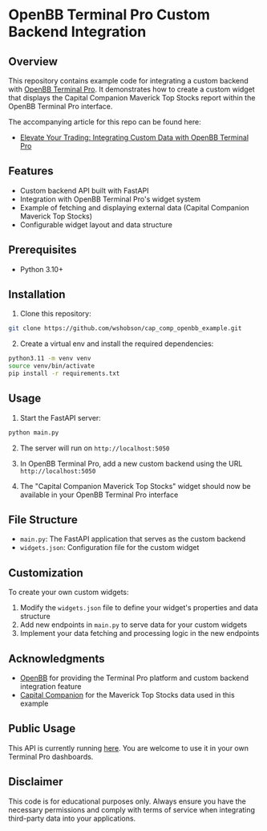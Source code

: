 # OpenBB Terminal Pro Custom Backend Integration

## Overview

This repository contains example code for integrating a custom backend with [OpenBB Terminal Pro](https://openbb.co/products/pro). It demonstrates how to create a custom widget that displays the Capital Companion Maverick Top Stocks report within the OpenBB Terminal Pro interface.

The accompanying article for this repo can be found here:

- [Elevate Your Trading: Integrating Custom Data with OpenBB Terminal Pro](https://sethhobson.com/2024/08/elevate-your-trading-integrating-custom-data-with-openbb-terminal-pro/)

## Features

- Custom backend API built with FastAPI
- Integration with OpenBB Terminal Pro's widget system
- Example of fetching and displaying external data (Capital Companion Maverick Top Stocks)
- Configurable widget layout and data structure

## Prerequisites

- Python 3.10+

## Installation

1. Clone this repository:

```bash
git clone https://github.com/wshobson/cap_comp_openbb_example.git
```

2. Create a virtual env and install the required dependencies:

```bash
python3.11 -m venv venv
source venv/bin/activate
pip install -r requirements.txt
```

## Usage

1. Start the FastAPI server:

```bash
python main.py
```

2. The server will run on `http://localhost:5050`

3. In OpenBB Terminal Pro, add a new custom backend using the URL `http://localhost:5050`

4. The "Capital Companion Maverick Top Stocks" widget should now be available in your OpenBB Terminal Pro interface

## File Structure

- `main.py`: The FastAPI application that serves as the custom backend
- `widgets.json`: Configuration file for the custom widget

## Customization

To create your own custom widgets:

1. Modify the `widgets.json` file to define your widget's properties and data structure
2. Add new endpoints in `main.py` to serve data for your custom widgets
3. Implement your data fetching and processing logic in the new endpoints

## Acknowledgments

- [OpenBB](https://openbb.co/) for providing the Terminal Pro platform and custom backend integration feature
- [Capital Companion](https://capitalcompanion.ai/) for the Maverick Top Stocks data used in this example

## Public Usage

This API is currently running [here](https://cap-comp-openbb-example.onrender.com). You are welcome to use it in your own Terminal Pro dashboards.

## Disclaimer

This code is for educational purposes only. Always ensure you have the necessary permissions and comply with terms of service when integrating third-party data into your applications.
